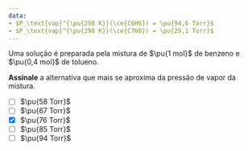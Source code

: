 ```yaml
---
data:
- $P_\text{vap}^{\pu{298 K}}(\ce{C6H6}) = \pu{94,6 Torr}$
- $P_\text{vap}^{\pu{298 K}}(\ce{C7H8}) = \pu{29,1 Torr}$
---
```


Uma solução é preparada pela mistura de $\pu{1 mol}$ de benzeno e $\pu{0,4 mol}$ de tolueno.

**Assinale** a alternativa que mais se aproxima da pressão de vapor da mistura.

- [ ] $\pu{58 Torr}$
- [ ] $\pu{67 Torr}$
- [x] $\pu{76 Torr}$
- [ ] $\pu{85 Torr}$
- [ ] $\pu{94 Torr}$